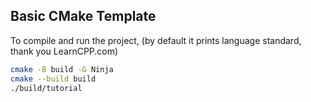 ## Basic CMake Template

To compile and run the project, (by default it prints language standard, thank you LearnCPP.com)
```sh
cmake -B build -G Ninja
cmake --build build
./build/tutorial
```
